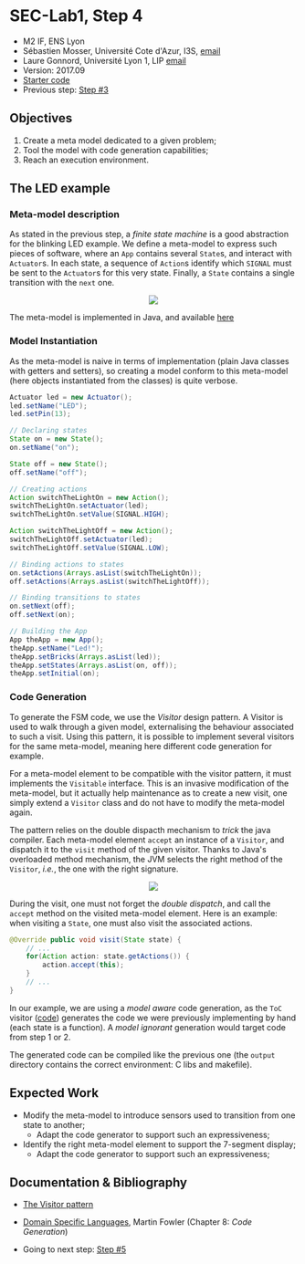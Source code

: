 # SEC-Lab1, Step 4

  * M2 IF, ENS Lyon
  * Sébastien Mosser, Université Cote d'Azur, I3S, [email](mailto:mosser@i3s.unice.fr)
  * Laure Gonnord, Université Lyon 1, LIP [email](mailto:laure.gonnord@ens-lyon.fr)
  * Version: 2017.09
  * [Starter code](https://github.com/mosser/sec-labs/tree/master/lab_1/_code/step4)
  * Previous step: [Step #3](https://github.com/mosser/sec-labs/blob/master/lab_1/step_3.md)


## Objectives

  1. Create a meta model dedicated to a given problem;
  2. Tool the model with code generation capabilities;
  3. Reach an execution environment.

## The LED example

### Meta-model description

As stated in the previous step, a _finite state machine_ is a good abstraction for the blinking LED example. We define a meta-model to express such pieces of software, where an `App` contains several `State`s, and interact with `Actuator`s. In each state, a sequence of `Action`s identify which `SIGNAL` must be sent to the `Actuator`s for this very state. Finally, a `State` contains a single transition with the `next` one.

<p align="center">
  <img src="https://raw.githubusercontent.com/mosser/sec-labs/master/lab_1/_code/step4/model.png" />
</p>

The meta-model is implemented in Java, and available [here](https://github.com/mosser/sec-labs/tree/master/lab_1/_code/step4/src/main/java/io/github/mosser/arduinoml/ens/model)

### Model Instantiation

As the meta-model is naive in terms of implementation (plain Java classes with getters and setters), so creating a model conform to this meta-model (here objects instantiated from the classes) is quite verbose.

```Java
Actuator led = new Actuator();
led.setName("LED");
led.setPin(13);

// Declaring states
State on = new State();
on.setName("on");

State off = new State();
off.setName("off");

// Creating actions
Action switchTheLightOn = new Action();
switchTheLightOn.setActuator(led);
switchTheLightOn.setValue(SIGNAL.HIGH);

Action switchTheLightOff = new Action();
switchTheLightOff.setActuator(led);
switchTheLightOff.setValue(SIGNAL.LOW);

// Binding actions to states
on.setActions(Arrays.asList(switchTheLightOn));
off.setActions(Arrays.asList(switchTheLightOff));

// Binding transitions to states
on.setNext(off);
off.setNext(on);

// Building the App
App theApp = new App();
theApp.setName("Led!");
theApp.setBricks(Arrays.asList(led));
theApp.setStates(Arrays.asList(on, off));
theApp.setInitial(on);
```

### Code Generation

To generate the FSM code, we use the _Visitor_ design pattern. A Visitor is used to walk through a given model, externalising the behaviour associated to such a visit. Using this pattern, it is possible to implement several visitors for the same meta-model, meaning here different code generation for example.

For a meta-model element to be compatible with the visitor pattern, it must implements the `Visitable` interface. This is an invasive modification of the meta-model, but it actually help maintenance as to create a new visit, one simply extend a `Visitor` class and do not have to modify the meta-model again.

The pattern relies on the double dispacth mechanism to _trick_ the java compiler. Each meta-model element `accept` an instance of a `Visitor`, and dispatch it to the `visit` method of the given visitor. Thanks to Java's overloaded method mechanism, the JVM selects the right method of the `Visitor`, _i.e._, the one with the right signature.

<p align="center">
  <img src="https://raw.githubusercontent.com/mosser/sec-labs/master/lab_1/_code/step4/visitable.png" />
</p>

During the visit, one must not forget the _double dispatch_, and call the `accept` method on the visited meta-model element. Here is an example: when visiting a `State`, one must also visit the associated actions.

```Java
@Override public void visit(State state) {
	// ...
	for(Action action: state.getActions()) {
		action.accept(this);
	}
	// ...
}
``` 

In our example, we are using a _model aware_ code generation, as the `ToC` visitor ([code](https://github.com/mosser/sec-labs/blob/master/lab_1/_code/step4/src/main/java/io/github/mosser/arduinoml/ens/generator/ToC.java)) generates the code we were previously implementing by hand (each state is a function). A _model ignorant_ generation would target code from step 1 or 2.

The generated code can be compiled like the previous one (the `output` directory contains the correct environment: C libs and makefile).

## Expected Work

  * Modify the meta-model to introduce sensors used to transition from one state to another;
    * Adapt the code generator to support such an expressiveness;
  * Identify the right meta-model element to support the 7-segment display;
    *  Adapt the code generator to support such an expressiveness; 


## Documentation & Bibliography

  * [The Visitor pattern](https://en.wikipedia.org/wiki/Visitor_pattern)
  * [Domain Specific Languages](https://martinfowler.com/books/dsl.html), Martin Fowler (Chapter 8: _Code Generation_)


  * Going to next step: [Step #5](https://github.com/mosser/sec-labs/blob/master/lab_1/step_5.md)

